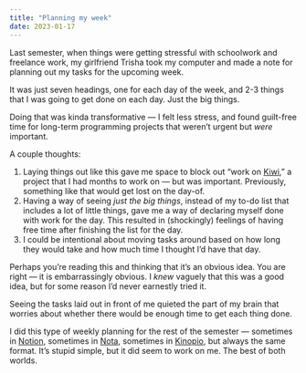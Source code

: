 ```yaml
---
title: "Planning my week"
date: 2023-01-17
---
```


Last semester, when things were getting stressful with schoolwork and freelance work, my girlfriend Trisha took my computer and made a note for planning out my tasks for the upcoming week.

It was just seven headings, one for each day of the week, and 2-3 things that I was going to get done on each day. Just the big things.

Doing that was kinda transformative — I felt less stress, and found guilt-free time for long-term programming projects that weren’t urgent but _were_ important.

A couple thoughts:

1.  Laying things out like this gave me space to block out “work on [Kiwi](https://ask.kiwi),” a project that I had months to work on — but was important. Previously, something like that would get lost on the day-of.
2.  Having a way of seeing _just the big things_, instead of my to-do list that includes a lot of little things, gave me a way of declaring myself done with work for the day. This resulted in (shockingly) feelings of having free time after finishing the list for the day.
3.  I could be intentional about moving tasks around based on how long they would take and how much time I thought I’d have that day.

Perhaps you’re reading this and thinking that it’s an obvious idea. You are right — it is embarrassingly obvious. I _knew_ vaguely that this was a good idea, but for some reason I’d never earnestly tried it.

Seeing the tasks laid out in front of me quieted the part of my brain that worries about whether there would be enough time to get each thing done.

I did this type of weekly planning for the rest of the semester — sometimes in [Notion](https://notion.so), sometimes in [Nota](https://nota.md), sometimes in [Kinopio](https://kinopio.club), but always the same format. It’s stupid simple, but it did seem to work on me. The best of both worlds.
